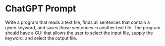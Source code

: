# ChatGPT Prompt
Write a program that reads a text file, finds all sentences that contain a given keyword, and saves those sentences in another text file. The program should have a GUI that allows the user to select the input file, supply the keyword, and select the output file.
